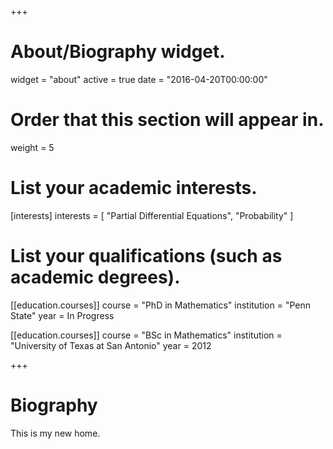 +++
# About/Biography widget.
widget = "about"
active = true
date = "2016-04-20T00:00:00"

# Order that this section will appear in.
weight = 5

# List your academic interests.
[interests]
  interests = [
    "Partial Differential Equations",
    "Probability"
  ]

# List your qualifications (such as academic degrees).
[[education.courses]]
  course = "PhD in Mathematics"
  institution = "Penn State"
  year = In Progress

[[education.courses]]
  course = "BSc in Mathematics"
  institution = "University of Texas at San Antonio"
  year = 2012
 
+++

# Biography

This is my new home.
